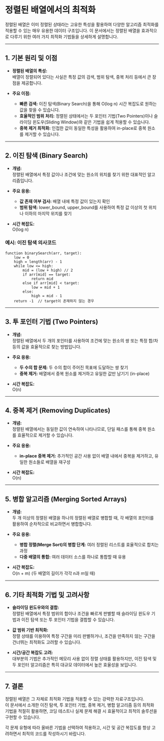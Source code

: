 # 정렬된 배열에서의 최적화

정렬된 배열은 이미 정렬된 상태라는 고유한 특성을 활용하여 다양한 알고리즘 최적화를 적용할 수 있는 매우 유용한 데이터 구조입니다. 이 문서에서는 정렬된 배열을 효과적으로 다루기 위한 여러 가지 최적화 기법들을 상세하게 설명합니다.

---

## 1. 기본 원리 및 이점

- **정렬된 배열의 특성:**  
  배열이 정렬되어 있다는 사실은 특정 값의 검색, 범위 탐색, 중복 처리 등에서 큰 장점을 제공합니다.

- **주요 이점:**  
  - **빠른 검색:** 이진 탐색(Binary Search)을 통해 O(log n) 시간 복잡도로 원하는 값을 찾을 수 있습니다.
  - **효율적인 범위 처리:** 정렬된 상태에서는 두 포인터 기법(Two Pointers)이나 슬라이딩 윈도우(Sliding Window)와 같은 기법을 쉽게 적용할 수 있습니다.
  - **중복 제거 최적화:** 인접한 값이 동일한 특성을 활용하여 in-place로 중복 원소를 제거할 수 있습니다.

---

## 2. 이진 탐색 (Binary Search)

- **개념:**  
  정렬된 배열에서 특정 값이나 조건에 맞는 원소의 위치를 찾기 위한 대표적인 알고리즘입니다.
  
- **주요 응용:**  
  - **값 존재 여부 검사:** 배열 내에 특정 값이 있는지 확인
  - **범위 탐색:** lower_bound, upper_bound를 사용하여 특정 값 이상의 첫 위치나 이하의 마지막 위치를 찾기
  
- **시간 복잡도:**  
  O(log n)

### 예시: 이진 탐색 의사코드

```
function binarySearch(arr, target):
    low = 0
    high = length(arr) - 1
    while low <= high:
        mid = (low + high) // 2
        if arr[mid] == target:
            return mid
        else if arr[mid] < target:
            low = mid + 1
        else:
            high = mid - 1
    return -1  // target이 존재하지 않는 경우
```

---

## 3. 투 포인터 기법 (Two Pointers)

- **개념:**  
  정렬된 배열에서 두 개의 포인터를 사용하여 조건에 맞는 원소의 쌍 또는 특정 합/차 등의 값을 효율적으로 찾는 방법입니다.
  
- **주요 응용:**  
  - **두 수의 합 문제:** 두 수의 합이 주어진 목표에 도달하는 쌍 찾기
  - **중복 제거:** 배열에서 중복 원소를 제거하고 유일한 값만 남기기 (in-place)
  
- **시간 복잡도:**  
  O(n)

---

## 4. 중복 제거 (Removing Duplicates)

- **개념:**  
  정렬된 배열에서는 동일한 값이 연속하여 나타나므로, 단일 패스를 통해 중복 원소를 효율적으로 제거할 수 있습니다.
  
- **주요 응용:**  
  - **in-place 중복 제거:** 추가적인 공간 사용 없이 배열 내에서 중복을 제거하고, 유일한 원소들로 배열을 재구성
  
- **시간 복잡도:**  
  O(n)

---

## 5. 병합 알고리즘 (Merging Sorted Arrays)

- **개념:**  
  두 개 이상의 정렬된 배열을 하나의 정렬된 배열로 병합할 때, 각 배열의 포인터를 활용하여 순차적으로 비교하면서 병합합니다.
  
- **주요 응용:**  
  - **병합 정렬(Merge Sort)의 병합 단계:** 여러 정렬된 리스트를 효율적으로 합치는 과정
  - **다중 배열의 통합:** 여러 데이터 소스를 하나로 통합할 때 유용
  
- **시간 복잡도:**  
  O(n + m) (두 배열의 길이가 각각 n과 m일 때)

---

## 6. 기타 최적화 기법 및 고려사항

- **슬라이딩 윈도우와의 결합:**  
  정렬된 배열에서 특정 범위의 합이나 조건을 빠르게 판별할 때 슬라이딩 윈도우 기법과 이진 탐색 또는 투 포인터 기법을 결합할 수 있습니다.

- **값 범위 기반 최적화:**  
  정렬 상태를 이용하여 특정 구간을 미리 판별하거나, 조건을 만족하지 않는 구간을 건너뛰는 최적화도 고려할 수 있습니다.

- **시간/공간 복잡도 고려:**  
  대부분의 기법은 추가적인 메모리 사용 없이 정렬 상태를 활용하지만, 이진 탐색 및 두 포인터 알고리즘은 특히 대규모 데이터에서 높은 효율성을 보입니다.

---

## 7. 결론

정렬된 배열은 그 자체로 최적화 기법을 적용할 수 있는 강력한 자료구조입니다.  
이 문서에서 소개한 이진 탐색, 투 포인터 기법, 중복 제거, 병합 알고리즘 등의 최적화 기법을 적절히 활용하면, 코딩 테스트나 실제 문제 해결 시 효율적이고 최적의 솔루션을 구현할 수 있습니다.

각 문제 유형에 따라 올바른 기법을 선택하여 적용하고, 시간 및 공간 복잡도를 항상 고려하면서 최적의 코드를 작성하시기 바랍니다.
